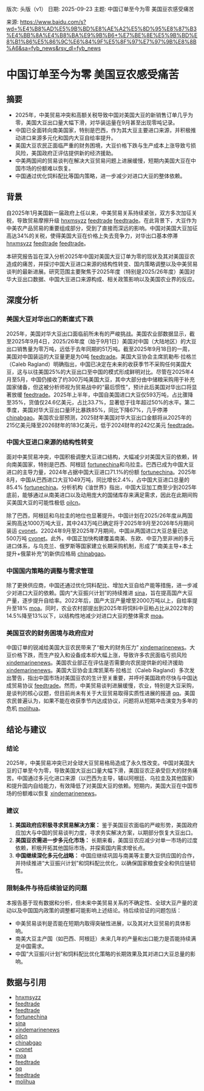 版次: 头版（v1）
日期: 2025-09-23
主题: 中国订单至今为零 美国豆农感受痛苦

来源: https://www.baidu.com/s?wd=%E4%B8%AD%E5%9B%BD%E8%AE%A2%E5%8D%95%E8%87%B3%E4%BB%8A%E4%B8%BA%E9%9B%B6+%E7%BE%8E%E5%9B%BD%E8%B1%86%E5%86%9C%E6%84%9F%E5%8F%97%E7%97%9B%E8%8B%A6&sa=fyb_news&rsv_dl=fyb_news

# 中国订单至今为零 美国豆农感受痛苦

## 摘要
- 2025年，中美贸易冲突和高额关税导致中国对美国大豆的新销售订单几乎为零，美国大豆出口量大幅下滑，对华装运量在9月甚至出现零吨记录。
- 中国已全面转向南美国家，特别是巴西，作为其大豆主要进口来源，并积极推动进口来源多元化和国内大豆自给率提升。
- 美国大豆农民正面临严重的财务困境，大豆价格下跌与生产成本上涨导致亏损风险，美国政府正评估提供新的经济援助。
- 中美两国间的贸易谈判在解决大豆贸易问题上进展缓慢，短期内美国大豆在中国市场的份额难以恢复。
- 中国通过优化饲料配比等国内策略，进一步减少对进口大豆的整体依赖。

## 背景
自2025年1月美国新一届政府上任以来，中美贸易关系持续紧张，双方多次加征关税，导致贸易摩擦升级 [hnxmsyzz](https://vertexaisearch.cloud.google.com/grounding-api-redirect/AUZIYQF4QrghrYHc_XiWWbT7ClyPRSb9pmOAOMBXPiE93cwpX56CpwnzOp07q0woA3MGp5AdT_qBvB3x8fcQ29z_dK-vZbwqzi8rJ2CJqj2hzu7kqbsnc6LbPsUQ8rMpQzPVWEpo5jyQuJ2J) [feedtrade](https://vertexaisearch.cloud.google.com/grounding-api-redirect/AUZIYQGwFUuA09wjtlR4eWbQ2iwShhwOpA91Zqq5xq-fNcX3d0BqyR9TLPnox6FwaYNoO4-plUiixnGhwToq4_EQuKqygZvGZhw7wz-2QDB5lR-jD4ZdCl6IpKra9ErxiSSwOQ8Y_j2Hqqwrr04=) [feedtrade](https://vertexaisearch.cloud.google.com/grounding-api-redirect/AUZIYQGpFb4ClC2hG06vlobp86hPYKzzXr1EDFqSfb7kD9JmaW9_StAtT6SUOa9soyMq8GCN5qgckiWfV3sLsLXDdqb50G-6LUoHvkaWhHzS4A9fw3KPLg7JkBMqE2KuWIsDH2H4G2vMAGMMmLhgdNv_)。在此背景下，大豆作为中美农产品贸易的重要组成部分，受到了直接而深远的影响。中国对美国大豆加征高达34%的关税，使得美国大豆在价格上失去竞争力，对华出口基本停滞 [hnxmsyzz](https://vertexaisearch.cloud.google.com/grounding-api-redirect/AUZIYQF4QrghrYHc_XiWWbT7ClyPRSb9pmOAOMBXPiE93cwpX56CpwnzOp07q0woA3MGp5AdT_qBvB3x8fcQ29z_dK-vZbwqzi8rJ2CJqj2hzu7kqbsnc6LbPsUQ8rMpQzPVWEpo5jyQuJ2J) [feedtrade](https://vertexaisearch.cloud.google.com/grounding-api-redirect/AUZIYQGwFUuA09wjtlR4eWbQ2iwShhwOpA91Zqq5xq-fNcX3d0BqyR9TLPnox6FwaYNoO4-plUiixnGhwToq4_EQuKqygZvGZhw7wz-2QDB5lR-jD4ZdCl6IpKra9ErxiSSwOQ8Y_j2Hqqwrr04=) [feedtrade](https://vertexaisearch.cloud.google.com/grounding-api-redirect/AUZIYQGpFb4ClC2hG06vlobp86hPYKzzXr1EDFqSfb7kD9JmaW9_StAtT6SUOa9soyMq8GCN5qgckiWfV3sLsLXDdqb50G-6LUoHvkaWhHzS4A9fw3KPLg7JkBMqE2KuWIsDH2H4G2vMAGMMmLhgdNv_)。

本研究报告旨在深入分析2025年中国对美国大豆订单为零的现状及其对美国豆农造成的痛苦，并探讨中国大豆进口来源的结构性转变、国内策略调整以及中美贸易谈判的最新进展。研究范围主要聚焦于2025年度（特别是2025/26年度）美国对华大豆出口数据、中国大豆进口来源构成、相关政策影响以及美国农业界的反应。

## 深度分析

### 美国大豆对华出口的断崖式下跌
2025年，美国对华大豆出口面临前所未有的严峻挑战。美国农业部数据显示，截至2025年9月4日，2025/26年度（始于9月1日）美国对中国（大陆地区）的大豆出口销售量为零万吨，远低于去年同期的51万吨。截至2025年9月18日的一周，美国对中国装运的大豆量更是为0吨 [feedtrade](https://vertexaisearch.cloud.google.com/grounding-api-redirect/AUZIYQGdDPRuut8CVQgzxkNqwXSqZPoagRhXNJls-dwQNCadf39xfIz1cQ_tTY8LL1NTWb09Usq9HjiijociVcwVckFTA4QHRkHmUAuLv8qU8qJKBu85ARicbt3PduxVcEDslIgq5PfdZAaVf4wvuped)。美国大豆协会主席凯勒布·拉格兰（Caleb Ragland）明确指出，中国已决定在未来的收获季节不采购任何美国大豆，这与以往美国25%的大豆出口至中国的模式形成鲜明对比。尽管在2025年4月至5月，中国仍接收了约300万吨美国大豆，其中大部分由中储粮采购用于补充国家储备，但这被分析师视为贸易战中的“最后惯性”，预计此后美国对华出口将显著放缓 [feedtrade](https://vertexaisearch.cloud.google.com/grounding-api-redirect/AUZIYQGpFb4ClC2hG06vlobp86hPYKzzXr1EDFqSfb7kD9JmaW9_StAtT6SUOa9soyMq8GCN5qgckiWfV3sLsLXDdqb50G-6LUoHvkaWhHzS4A9fw3KPLg7JkBMqE2KuWIsDH2H4G2vMAGMMmLhgdNv_)。2025年上半年，中国自美国进口大豆仅593万吨，占比骤降至35%，货值仅24.6亿美元，占比33.7%，显著低于往年超过50%的水平。第二季度，美国对华大豆出口量环比暴跌85%，同比下降67%，几乎停滞 [chinabgao](https://vertexaisearch.cloud.google.com/grounding-api-redirect/AUZIYQHQVSELbY_GC_fhe1XcouB6GpFUcjbK-cvXGODwdvkaLIAEpxJGHfJsfH9KfytCI8qw7gDRJUO8goBPrRD8exui_0FOahMZdOjmydLyZ25_2Iw3sl78IpgjV9bdYDyRkxUl1K8=)。美国农业部预测，2025财年美国对华大豆出口金额将从2025年的215亿美元降至2026财年的183亿美元，低于2024财年的242亿美元 [feedtrade](https://vertexaisearch.cloud.google.com/grounding-api-redirect/AUZIYQGpFb4ClC2hG06vlobp86hPYKzzXr1EDFqSfb7kD9JmaW9_StAtT6SUOa9soyMq8GCN5qgckiWfV3sLsLXDdqb50G-6LUoHvkaWhHzS4A9fw3KPLg7JkBMqE2KuWIsDH2H4G2vMAGMMmLhgdNv_)。

### 中国大豆进口来源的结构性转变
面对中美贸易冲突，中国积极调整大豆进口结构，大幅减少对美国大豆的依赖，转向南美国家，特别是巴西、阿根廷 [fortunechina](https://vertexaisearch.cloud.google.com/grounding-api-redirect/AUZIYQG5z2vXoqhgGpUeSgj_dSSF91PEvNNDFDH4BPyXw1tiLkbYTMQCsHxR1pPb-cje661C1U5UIfG8pWOG8yrQCtjXrZjoSidTzsRuNs5Lp26Xng7j0pyB3sAdCzsnn0V4c-Pc5v7JFF3WJHlUSih7gpMXzCRugGBMJNK1xiKwTi8q)和乌拉圭。巴西已成为中国大豆进口的主导力量，2024年占据中国大豆进口71.1%的份额 [fortunechina](https://vertexaisearch.cloud.google.com/grounding-api-redirect/AUZIYQG5z2vXoqhgGpUeSgj_dSSF91PEvNNDFDH4BPyXw1tiLkbYTMQCsHxR1pPb-cje661C1U5UIfG8pWOG8yrQCtjXrZjoSidTzsRuNs5Lp26Xng7j0pyB3sAdCzsnn0V4c-Pc5v7JFF3WJHlUSih7gpMXzCRugGBMJNK1xiKwTi8q)。2025年8月，中国从巴西进口大豆1049万吨，同比增长2.4%，占中国大豆进口总量的85.4% [fortunechina](https://vertexaisearch.cloud.google.com/grounding-api-redirect/AUZIYQG5z2vXoqhgGpUeSgj_dSSF91PEvNNDFDH4BPyXw1tiLkbYTMQCsHxR1pPb-cje661C1U5UIfG8pWOG8yrQCtjXrZjoSidTzsRuNs5Lp26Xng7j0pyB3sAdCzsnn0V4c-Pc5v7JFF3WJHlUSih7gpMXzCRugGBMJNK1xiKwTi8q)。分析机构《油世界》指出，中国大豆加工商至少到2025年底前，能够通过从南美进口以及动用庞大的国储库存来满足需求，因此在此期间购买美国大豆的可能性极低 [oilcn](https://vertexaisearch.cloud.google.com/grounding-api-redirect/AUZIYQEvyXfJMTVU6s7fsvuT0-Z3me6ojyF34ClN5awRwlrh44c22OJ9cd-QqDGStKOseLY9uqDhWl-qen9f7HU1vgDSXFL-vU0Zp_k4HC6--goKnjS3YLQkYkvzRu40z8aKtVJ9VMw9t7i8_Sr9hm33mQ==)。

除了巴西，阿根廷和乌拉圭的地位也显著提升。中国计划在2025/26年度从两国采购高达1000万吨大豆，其中243万吨已确定将于2025年9月至2026年5月期间装运 [cvonet](https://vertexaisearch.cloud.google.com/grounding-api-redirect/AUZIYQFT4TO7nDEaMdFePvxt12jZ2kHsvgmWSj2ICSLeVZIO-ujnqpop89H9374OqVxKrsV1-CPCmrnr1u-IsMxmWLSA3ql0nuErou3sl8ZSS2-rMXKe5lh01CScVmXtdvcPFPqfPQxtKFNMpiw=)。22024年9月至2025年7月期间，中国从两国进口大豆总量已达500万吨 [cvonet](https://vertexaisearch.cloud.google.com/grounding-api-redirect/AUZIYQFT4TO7nDEaMdFePvxt12jZ2kHsvgmWSj2ICSLeVZIO-ujnqpop89H9374OqVxKrsV1-CPCmrnr1u-IsMxmWLSA3ql0nuErou3sl8ZSS2-rMXKe5lh01CScVmXtdvcPFPqfPQxtKFNMpiw=)。此外，中国正加快构建覆盖南美、东欧、中亚乃至非洲的多元进口体系，与乌克兰、俄罗斯等国家建立长期采购机制，形成了“南美主导+本土提升+俄蒙补充”的新供应格局 [chinabgao](https://vertexaisearch.cloud.google.com/grounding-api-redirect/AUZIYQHQVSELbY_GC_fhe1XcouB6GpFUcjbK-cvXGODwdvkaLIAEpxJGHfJsfH9KfytCI8qw7gDRJUO8goBPrRD8exui_0FOahMZdOjmydLyZ25_2Iw3sl78IpgjV9bdYDyRkxUl1K8=)。

### 中国国内策略的调整与需求管理
除了更换供应商，中国还通过优化饲料配比、增加大豆自给产能等措施，进一步减少对进口大豆的依赖。国内“大豆振兴计划”的持续推进 [sina](https://vertexaisearch.cloud.google.com/grounding-api-redirect/AUZIYQFe09KyV_PxyWT5c8GPO0t51Hb8vb3IVK7hpXAkhTFac1efNMpqjUchczu3JnOZMZdW4h_somnDnKsWgMwAlwRXMiIjE0PAqOh1-iKdeEOGN_fLAFmz3O5OtJ9u5ptV7N3cgiad4t_OxGyXBjFho0o3PbSDNIzoBA7wy6X_tEyzzzulfc2d-ZDnIa7z6vpk8oA=)，旨在提高国产大豆产量，逐步提升自给率。2022年后，国产大豆产量增至2000万吨以上，自给率提升至18% [moa](https://vertexaisearch.cloud.google.com/grounding-api-redirect/AUZIYQG4fdmLSSRfb9J_2W7LLgTsDUzx36Z2bjd6Uff9-uNxHv7nCZTPtz9FUvvezUvTAwVY8cjSTM6bh7Vf_mgNjskX6-0piXWCbTLo2Z0Gp2FTB1aMjEKmoXJim1e0xjYXkPPqDsD6ggaDtUn135XOlNqphDIVVVzIt0tr8tyNgFbY6cXUR4dA7uV6R7sg8d-P)。同时，农业农村部提出到2025年将饲料中豆粕占比从2022年的14.5%降至13%以下，以结构性地减少对进口大豆的整体需求 [moa](https://vertexaisearch.cloud.google.com/grounding-api-redirect/AUZIYQG4fdmLSSRfb9J_2W7LLgTsDUzx36Z2bjd6Uff9-uNxHv7nCZTPtz9FUvvezUvTAwVY8cjSTM6bh7Vf_mgNjskX6-0piXWCbTLo2Z0Gp2FTB1aMjEKmoXJim1e0xjYXkPPqDsD6ggaDtUn135XOlNqphDIVVVzIt0tr8tyNgFbY6cXUR4dA7uV6R7sg8d-P)。

### 美国豆农的财务困境与政府应对
中国订单的锐减给美国大豆农民带来了“极大的财务压力” [xindemarinenews](https://vertexaisearch.cloud.google.com/grounding-api-redirect/AUZIYQFX4u2i6HzyLAt1_RFoQ-Gf23vH3lzEALbYQMUqvbpP5UxmmyxqPhYi8YrHEyZfzc_hSBQU6p1Cp5uaOdDOspJoyaYVl_Y4VgJSBKmvx7R6aMQjLq1EYFL0kORDfG16LMkCyBe1avbHd8Y7dA==)。大豆价格下跌，而生产投入和设备成本却大幅上涨，导致许多农民面临亏损风险 [xindemarinenews](https://vertexaisearch.cloud.google.com/grounding-api-redirect/AUZIYQFX4u2i6HzyLAt1_RFoQ-Gf23vH3lzEALbYQMUqvbpP5UxmmyxqPhYi8YrHEyZfzc_hSBQU6p1Cp5uaOdDOspJoyaYVl_Y4VgJSBKmvx7R6aMQjLq1EYFL0kORDfG16LMkCyBe1avbHd8Y7dA==)。美国农业部正在评估是否需要向农民提供新的经济援助 [xindemarinenews](https://vertexaisearch.cloud.google.com/grounding-api-redirect/AUZIYQFX4u2i6HzyLAt1_RFoQ-Gf23vH3lzEALbYQMUqvbpP5UxmmyxqPhYi8YrHEyZfzc_hSBQU6p1Cp5uaOdDOspJoyaYVl_Y4VgJSBKmvx7R6aMQjLq1EYFL0kORDfG16LMkCyBe1avbHd8Y7dA==)。美国大豆协会主席凯莱布·拉格兰（Caleb Ragland）多次发出警告，指出中国市场对美国豆农的生计至关重要，并呼吁美国政府尽快与中国达成贸易协议 [feedtrade](https://vertexaisearch.cloud.google.com/grounding-api-redirect/AUZIYQGR1airc86Lyzn9uzKcxig8AUuzgCeLLdnEpqaSpfz4D6W1QGH7l1bg5CZieU-nNVVBb4m89yZWikR5H0HfPeKN3RwoaVT7KH9Ct4dP0AUo4q7_AYYXYlv8gccjEyGjp0RDYoHn0Nh-jko=)。然而，中美贸易谈判进展缓慢，农业，特别是大豆采购，是谈判的核心议题，但目前尚未有关于大豆贸易取得实质性进展的报道 [qq](https://vertexaisearch.cloud.google.com/grounding-api-redirect/AUZIYQEke-BC9PknxEvQo30RpVu3dSX5Ls7F44zLvH27QvO0d47tUhQ5JimSMHahhp3eett_FIbOLQzUYJETjAmSUO5tdH8SFQksGVpeslA-pINtnonba-PeQqyMKZDKdX1Gajo1ikkVeAo=)。美国农民普遍认为，如果不能在收获季节内达成协议，问题将从短期冲击演变为多年的危机 [molihua](https://vertexaisearch.cloud.google.com/grounding-api-redirect/AUZIYQGnzXVifxM6O2CvmmTPZHayUj-apGr3WojUvO1A56omEtvgnWBpzMVrvQLj1Okn59GENvZ7xu0fEhjlWDEIteHh2W_tOiRezVeBtqLo1a23XIezLtMpQoSckSYKEUFk4tFV_cS5OnxPeyl9fzOWhHFKQaLmY7ZUAFyh8jZyF3qZVtZm_vRe-my6vp5KO9kjFHreXgblEJ63CAoJ3E6wgpUDya-5vjGRAruB4u93r2_JSgLZ7T_aI_SoR3lpzPH_Lx470-qTV6Cs3maE3LMnvIKtSwRW8ISbXYSpiE1xOL006EdL5MMn5AP3RwyJHNtdCeD9NnXvzO_Pg7E0cv0=)。

## 结论与建议

### 结论
2025年，中美贸易冲突已对全球大豆贸易格局造成了永久性改变。中国对美国大豆的订单至今为零，导致美国大豆出口量大幅下滑，美国豆农正承受巨大的财务痛苦。中国通过多元化进口来源（以巴西为主导，辅以阿根廷、乌拉圭及其他国家）和提升国内自给能力，有效降低了对美国大豆的依赖。短期内，美国大豆在中国市场的份额难以恢复 [xindemarinenews](https://vertexaisearch.cloud.google.com/grounding-api-redirect/AUZIYQFX4u2i6HzyLAt1_RFoQ-Gf23vH3lzEALbYQMUqvbpP5UxmmyxqPhYi8YrHEyZfzc_hSBQU6p1Cp5uaOdDOspJoyaYVl_Y4VgJSBKmvx7R6aMQjLq1EYFL0kORDfG16LMkCyBe1avbHd8Y7dA==)。

### 建议
1.  **美国政府应积极寻求贸易解决方案：** 鉴于美国豆农面临的严峻形势，美国政府应加大与中国的贸易谈判力度，寻求务实解决方案，以期部分恢复大豆出口。
2.  **美国豆农需进一步多元化市场：** 长期来看，美国豆农应减少对单一市场的过度依赖，积极开拓其他国际市场，并探索国内需求增长点。
3.  **中国继续深化多元化战略：** 中国应继续巩固与南美等主要大豆供应国的合作，并持续推进“大豆振兴计划”和饲料配比优化，以确保国家粮食安全和供应链韧性。

### 限制条件与待后续验证的问题
本报告基于现有数据和分析，但未来中美贸易关系的不确定性、全球大豆产量的波动以及中国国内政策的调整都可能影响上述结论。待后续验证的问题包括：
- 中美贸易谈判是否能在短期内取得突破性进展，以及其对大豆贸易的具体影响。
- 南美大豆主产国（如巴西、阿根廷）未来几年的产量和出口能力是否能持续满足中国需求。
- 中国“大豆振兴计划”和饲料配比优化策略的长期效果及其对进口大豆总量的影响。

## 数据与引用
- [hnxmsyzz](https://vertexaisearch.cloud.google.com/grounding-api-redirect/AUZIYQF4QrghrYHc_XiWWbT7ClyPRSb9pmOAOMBXPiE93cwpX56CpwnzOp07q0woA3MGp5AdT_qBvB3x8fcQ29z_dK-vZbwqzi8rJ2CJqj2hzu7kqbsnc6LbPsUQ8rMpQzPVWEpo5jyQuJ2J)
- [feedtrade](https://vertexaisearch.cloud.google.com/grounding-api-redirect/AUZIYQGwFUuA09wjtlR4eWbQ2iwShhwOpA91Zqq5xq-fNcX3d0BqyR9TLPnox6FwaYNoO4-plUiixnGhwToq4_EQuKqygZvGZhw7wz-2QDB5lR-jD4ZdCl6IpKra9ErxiSSwOQ8Y_j2Hqqwrr04=)
- [feedtrade](https://vertexaisearch.cloud.google.com/grounding-api-redirect/AUZIYQGpFb4ClC2hG06vlobp86hPYKzzXr1EDFqSfb7kD9JmaW9_StAtT6SUOa9soyMq8GCN5qgckiWfV3sLsLXDdqb50G-6LUoHvkaWhHzS4A9fw3KPLg7JkBMqE2KuWIsDH2H4G2vMAGMMmLhgdNv_)
- [fortunechina](https://vertexaisearch.cloud.google.com/grounding-api-redirect/AUZIYQG5z2vXoqhgGpUeSgj_dSSF91PEvNNDFDH4BPyXw1tiLkbYTMQCsHxR1pPb-cje661C1U5UIfG8pWOG8yrQCtjXrZjoSidTzsRuNs5Lp26Xng7j0pyB3sAdCzsnn0V4c-Pc5v7JFF3WJHlUSih7gpMXzCRugGBMJNK1xiKwTi8q)
- [sina](https://vertexaisearch.cloud.google.com/grounding-api-redirect/AUZIYQFe09KyV_PxyWT5c8GPO0t51Hb8vb3IVK7hpXAkhTFac1efNMpqjUchczu3JnOZMZdW4h_somnDnKsWgMwAlwRXMiIjE0PAqOh1-iKdeEOGN_fLAFmz3O5OtJ9u5ptV7N3cgiad4t_OxGyXBjFho0o3PbSDNIzoBA7wy6X_tEyzzzulfc2d-ZDnIa7z6vpk8oA=)
- [xindemarinenews](https://vertexaisearch.cloud.google.com/grounding-api-redirect/AUZIYQFX4u2i6HzyLAt1_RFoQ-Gf23vH3lzEALbYQMUqvbpP5UxmmyxqPhYi8YrHEyZfzc_hSBQU6p1Cp5uaOdDOspJoyaYVl_Y4VgJSBKmvx7R6aMQjLq1EYFL0kORDfG16LMkCyBe1avbHd8Y7dA==)
- [oilcn](https://vertexaisearch.cloud.google.com/grounding-api-redirect/AUZIYQEvyXfJMTVU6s7fsvuT0-Z3me6ojyF34ClN5awRwlrh44c22OJ9cd-QqDGStKOseLY9uqDhWl-qen9f7HU1vgDSXFL-vU0Zp_k4HC6--goKnjS3YLQkYkvzRu40z8aKtVJ9VMw9t7i8_Sr9hm33mQ==)
- [chinabgao](https://vertexaisearch.cloud.google.com/grounding-api-redirect/AUZIYQHQVSELbY_GC_fhe1XcouB6GpFUcjbK-cvXGODwdvkaLIAEpxJGHfJsfH9KfytCI8qw7gDRJUO8goBPrRD8exui_0FOahMZdOjmydLyZ25_2Iw3sl78IpgjV9bdYDyRkxUl1K8=)
- [cvonet](https://vertexaisearch.cloud.google.com/grounding-api-redirect/AUZIYQFT4TO7nDEaMdFePvxt12jZ2kHsvgmWSj2ICSLeVZIO-ujnqpop89H9374OqVxKrsV1-CPCmrnr1u-IsMxmWLSA3ql0nuErou3sl8ZSS2-rMXKe5lh01CScVmXtdvcPFPqfPQxtKFNMpiw=)
- [moa](https://vertexaisearch.cloud.google.com/grounding-api-redirect/AUZIYQG4fdmLSSRfb9J_2W7LLgTsDUzx36Z2bjd6Uff9-uNxHv7nCZTPtz9FUvvezUvTAwVY8cjSTM6bh7Vf_mgNjskX6-0piXWCbTLo2Z0Gp2FTB1aMjEKmoXJim1e0xjYXkPPqDsD6ggaDtUn135XOlNqphDIVVVzIt0tr8tyNgFbY6cXUR4dA7uV6R7sg8d-P)
- [feedtrade](https://vertexaisearch.cloud.google.com/grounding-api-redirect/AUZIYQGdDPRuut8CVQgzxkNqwXSqZPoagRhXNJls-dwQNCadf39xfIz1cQ_tTY8LL1NTWb09Usq9HjiijociVcwVckFTA4QHRkHmUAuLv8qU8qJKBu85ARicbt3PduxVcEDslIgq5PfdZAaVf4wvuped)
- [qq](https://vertexaisearch.cloud.google.com/grounding-api-redirect/AUZIYQEke-BC9PknxEvQo30RpVu3dSX5Ls7F44zLvH27QvO0d47tUhQ5JimSMHahhp3eett_FIbOLQzUYJETjAmSUO5tdH8SFQksGVpeslA-pINtnonba-PeQqyMKZDKdX1Gajo1ikkVeAo=)
- [feedtrade](https://vertexaisearch.cloud.google.com/grounding-api-redirect/AUZIYQGR1airc86Lyzn9uzKcxig8AUuzgCeLLdnEpqaSpfz4D6W1QGH7l1bg5CZieU-nNVVBb4m89yZWikR5H0HfPeKN3RwoaVT7KH9Ct4dP0AUo4q7_AYYXYlv8gccjEyGjp0RDYoHn0Nh-jko=)
- [molihua](https://vertexaisearch.cloud.google.com/grounding-api-redirect/AUZIYQGnzXVifxM6O2CvmmTPZHayUj-apGr3WojUvO1A56omEtvgnWBpzMVrvQLj1Okn59GENvZ7xu0fEhjlWDEIteHh2W_tOiRezVeBtqLo1a23XIezLtMpQoSckSYKEUFk4tFV_cS5OnxPeyl9fzOWhHFKQaLmY7ZUAFyh8jZyF3qZVtZm_vRe-my6vp5KO9kjFHreXgblEJ63CAoJ3E6wgpUDya-5vjGRAruB4u93r2_JSgLZ7T_aI_SoR3lpzPH_Lx470-qTV6Cs3maE3LMnvIKtSwRW8ISbXYSpiE1xOL006EdL5MMn5AP3RwyJHNtdCeD9NnXvzO_Pg7E0cv0=)